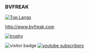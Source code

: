 ### BVFREAK

[![Top Langs](https://github-readme-stats.vercel.app/api/top-langs/?username=BVFreak&langs_count=10&layout=compact&theme=dark)](https://github.com/anuraghazra/github-readme-stats)

http://www.bvfreak.com

[![trophy](https://github-profile-trophy.vercel.app/?username=BVFreak&theme=onedark)](https://github.com/ryo-ma/github-profile-trophy)

![visitor badge](https://visitor-badge.glitch.me/badge?page_id=BVFreak.visitor-badge)
<a href="https://www.youtube.com/channel/UCtCVKyw8w9Dti3vhkKN8LTg">
  <img alt="youtube subscribers" src="https://github-readme-youtube-stats.herokuapp.com/subscribers/index.php?id=UCtCVKyw8w9Dti3vhkKN8LTg&key=AIzaSyAqygxjdsXJY1FwHbP-JPZfXIYLnjnVH4I"/>
</a>
